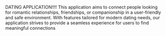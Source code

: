 DATING APPLICATION!!!!
This application aims to connect people looking for romantic relationships, friendships, or companionship in a user-friendly and safe environment. With features tailored for modern dating needs, our application strives to provide a seamless experience for users to find meaningful connections
